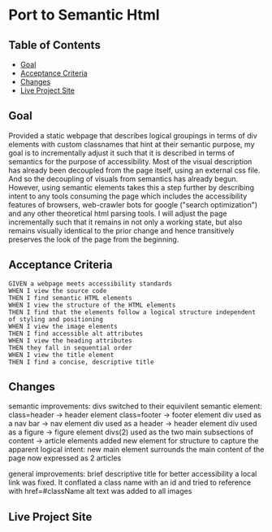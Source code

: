 # Port to Semantic Html

## Table of Contents

* [Goal](#goal)
* [Acceptance Criteria](#acceptance-criteria)
* [Changes](#changes)
* [Live Project Site](#live-project-site)

## Goal

Provided a static webpage that describes logical groupings in terms of div elements with custom classnames that hint at their semantic purpose, my goal is to incrementally adjust it such that it is described in terms of semantics for the purpose of accessibility. Most of the visual description has already been decoupled from the page itself, using an external css file. And so the decoupling of visuals from semantics has already begun. However, using semantic elements takes this a step further by describing intent to any tools consuming the page which includes the accessibility features of browsers, web-crawler bots for google ("search optimization") and any other theoretical html parsing tools. I will adjust the page incrementally such that it remains in not only a working state, but also remains visually identical to the prior change and hence transitively preserves the look of the page from the beginning.

## Acceptance Criteria
```
GIVEN a webpage meets accessibility standards
WHEN I view the source code
THEN I find semantic HTML elements
WHEN I view the structure of the HTML elements
THEN I find that the elements follow a logical structure independent of styling and positioning
WHEN I view the image elements
THEN I find accessible alt attributes
WHEN I view the heading attributes
THEN they fall in sequential order
WHEN I view the title element
THEN I find a concise, descriptive title
```

## Changes
semantic improvements:
divs switched to their equivilent semantic element:
class=header -> header element
class=footer -> footer element
div used as a nav bar -> nav element
div used as a header -> header element
div used as a figure -> figure element
divs(2) used as the two main subsections of content -> article elements
added new element for structure to capture the apparent logical intent:
new main element surrounds the main content of the page now expressed as 2 articles

general improvements:
brief descriptive title for better accessibility
a local link was fixed.  It conflated a class name with an id and tried to reference with href=#className
alt text was added to all images

## Live Project Site
